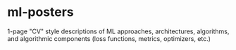 # ml-posters
1-page "CV" style descriptions of ML approaches, architectures, algorithms, and algorithmic components (loss functions, metrics, optimizers, etc.)

